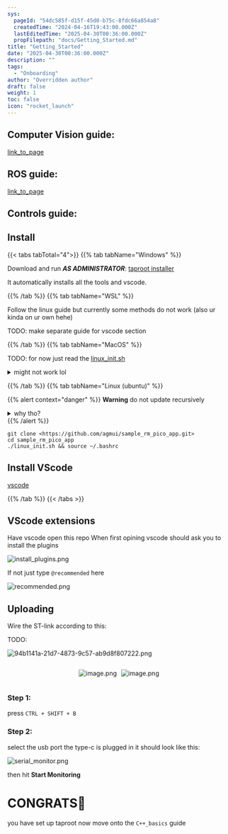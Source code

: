 ```yaml
---
sys:
  pageId: "54dc585f-d15f-45d0-b75c-8fdc66a854a8"
  createdTime: "2024-04-16T19:43:00.000Z"
  lastEditedTime: "2025-04-30T00:36:00.000Z"
  propFilepath: "docs/Getting_Started.md"
title: "Getting_Started"
date: "2025-04-30T00:36:00.000Z"
description: ""
tags:
  - "Onboarding"
author: "Overridden author"
draft: false
weight: 1
toc: false
icon: "rocket_launch"
---
```


## Computer Vision guide:

[link_to_page](86d45bc0-388b-4d26-8848-44f255f73d0e)

## ROS guide:

[link_to_page](3c76c1de-ec8f-46d6-8b0a-294005edc2d5)

## Controls guide:

## Install

{{< tabs tabTotal="4">}}
{{% tab tabName="Windows" %}}

Download and run _**AS ADMINISTRATOR**_: [taproot installer](https://github.com/Thornbots/TeachingFreshies/releases/tag/1.0)

It automatically installs all the tools and vscode.

{{% /tab %}}
{{% tab tabName="WSL" %}}

Follow the linux guide but currently some methods do not work (also ur kinda on ur own hehe)

TODO: make separate guide for vscode section

{{% /tab %}}
{{% tab tabName="MacOS" %}}

TODO: for now just read the [linux_init.sh](https://github.com/agmui/sample_rm_pico_app/blob/main/linux_init.sh)

<details>
<summary>might not work lol</summary>

`brew install libusb pkg-config`

Next install: [vscode](https://code.visualstudio.com/Download)

</details>

{{% /tab %}}
{{% tab tabName="Linux (ubuntu)" %}}

{{% alert context="danger" %}}
**Warning** do not update recursively
<details>
<summary>why tho?</summary>
There are some submodules that may go on for a while (like tinyusb) and I highly
recommend you don't need to get them.
If you want to see what submodules I update just look in `linux_init.sh`
</details>
{{% /alert %}}

```shell
git clone <https://github.com/agmui/sample_rm_pico_app.git>
cd sample_rm_pico_app
./linux_init.sh && source ~/.bashrc
```

## Install VScode

[vscode](https://code.visualstudio.com/Download)

{{% /tab %}}
{{< /tabs >}}

## VScode extensions

Have vscode open this repo
When first opining vscode should ask you to install the plugins

![install_plugins.png](https://prod-files-secure.s3.us-west-2.amazonaws.com/d518164a-d88e-44d1-a4ee-3adb3bd8bce0/89bd30f0-1825-4e77-867b-0a41ce370880/install_plugins.png?X-Amz-Algorithm=AWS4-HMAC-SHA256&X-Amz-Content-Sha256=UNSIGNED-PAYLOAD&X-Amz-Credential=ASIAZI2LB4665BP3FQMU%2F20250507%2Fus-west-2%2Fs3%2Faws4_request&X-Amz-Date=20250507T050908Z&X-Amz-Expires=3600&X-Amz-Security-Token=IQoJb3JpZ2luX2VjEKv%2F%2F%2F%2F%2F%2F%2F%2F%2F%2FwEaCXVzLXdlc3QtMiJIMEYCIQCUFCVJc6BioDeNH4%2B3%2FzzTpEbfmOCEwuZaxApC8w9%2F1AIhAO1KUDdsy6Eix1tO5Ky6jxqv%2F4oVVhDx8h9i33X%2FF00IKv8DCFQQABoMNjM3NDIzMTgzODA1IgxEfuigmmgtrqhAlHAq3AOip4oBd3l5biDjWaSc286A5K60oXoRD%2F3v82qxFimZVPrTXs3BUizmvCrbMm5ocv%2FCt7hafUBUMgpYifxioQZ8MgcyLzR7Q4vvJ%2BRhSkFfZg7E%2Fp07EqQXI3BYpAPj7D674SBMhKb5diwnPxuxbcOBjfCOIbZBJvkG%2BLRMZY85nFPa%2B6jpe0hTr3qgzBjVsbXBIgWPnXuGrKSL9TtID0gu%2FjGZKZsWwMz8pM8bsOg3FJjFnPpHJ1wWiwq6ttFoOVvnnV7KdFqV0qr3IZTNEjN%2BZP%2BpBzUvFH1b0%2BYOuc5l0CTTcX6NpruDtAGIoQM%2FhRmBJmPht7YsG34l5Nq78jkn52zXHT5aTJbtVedt2%2FwBOBXIjX9DokozCnn6bXw7jy0dS8S%2BCrA%2Ff4%2FID1cyiCmMFAZSDX1292DS2JAsC6KxQzqm1ybdrpu6PBR%2FG0FlvGhyPPyrIGs0scwQJuZpD7WJeeGB6FSH0o4PE%2BbUy76kzUmBcSFMb8HJMntuscwmRUpkIhHZZieDk0opo4l0xxTJFEdWYKR%2Bk0yX96vrAF%2BlnsBoocL1OXs2NwepVAl%2FqACTmR0kvL%2F3XKdZWeeAerzgLpP6xHKNow38UGaxUiQSItMtR6t9IsybmfDvMDD2kevABjqkAQrm%2F8%2Fl%2BoYCqDelNGSN9oQdFOAUl4DV7Ff19aOePanJcQ0iDA83vkvuEKRsAYYa64almMfxcfiEDLOBQOeTYMZ%2F13Klm%2BYzq9JKIeFr%2BXP9azre6YB3uOjm%2B0BD7TkFM66pMWblsmboC9t36g%2FAN4FAuwSHVA5thiwddCvvexH6BBjGS5R7eYNrJjCoVxjJIW8ztv3Cg3Z2vV5Lb3JOSALHkj9P&X-Amz-Signature=66b0d6f6bcfa194fa756014d96d16f364fe5cc54651157ab5b21f514eed56588&X-Amz-SignedHeaders=host&x-id=GetObject)

If not just type `@recommended` here  

![recommended.png](https://prod-files-secure.s3.us-west-2.amazonaws.com/d518164a-d88e-44d1-a4ee-3adb3bd8bce0/61e661e9-5d85-4dfc-be0d-8d2097a5e793/recommended.png?X-Amz-Algorithm=AWS4-HMAC-SHA256&X-Amz-Content-Sha256=UNSIGNED-PAYLOAD&X-Amz-Credential=ASIAZI2LB4665BP3FQMU%2F20250507%2Fus-west-2%2Fs3%2Faws4_request&X-Amz-Date=20250507T050908Z&X-Amz-Expires=3600&X-Amz-Security-Token=IQoJb3JpZ2luX2VjEKv%2F%2F%2F%2F%2F%2F%2F%2F%2F%2FwEaCXVzLXdlc3QtMiJIMEYCIQCUFCVJc6BioDeNH4%2B3%2FzzTpEbfmOCEwuZaxApC8w9%2F1AIhAO1KUDdsy6Eix1tO5Ky6jxqv%2F4oVVhDx8h9i33X%2FF00IKv8DCFQQABoMNjM3NDIzMTgzODA1IgxEfuigmmgtrqhAlHAq3AOip4oBd3l5biDjWaSc286A5K60oXoRD%2F3v82qxFimZVPrTXs3BUizmvCrbMm5ocv%2FCt7hafUBUMgpYifxioQZ8MgcyLzR7Q4vvJ%2BRhSkFfZg7E%2Fp07EqQXI3BYpAPj7D674SBMhKb5diwnPxuxbcOBjfCOIbZBJvkG%2BLRMZY85nFPa%2B6jpe0hTr3qgzBjVsbXBIgWPnXuGrKSL9TtID0gu%2FjGZKZsWwMz8pM8bsOg3FJjFnPpHJ1wWiwq6ttFoOVvnnV7KdFqV0qr3IZTNEjN%2BZP%2BpBzUvFH1b0%2BYOuc5l0CTTcX6NpruDtAGIoQM%2FhRmBJmPht7YsG34l5Nq78jkn52zXHT5aTJbtVedt2%2FwBOBXIjX9DokozCnn6bXw7jy0dS8S%2BCrA%2Ff4%2FID1cyiCmMFAZSDX1292DS2JAsC6KxQzqm1ybdrpu6PBR%2FG0FlvGhyPPyrIGs0scwQJuZpD7WJeeGB6FSH0o4PE%2BbUy76kzUmBcSFMb8HJMntuscwmRUpkIhHZZieDk0opo4l0xxTJFEdWYKR%2Bk0yX96vrAF%2BlnsBoocL1OXs2NwepVAl%2FqACTmR0kvL%2F3XKdZWeeAerzgLpP6xHKNow38UGaxUiQSItMtR6t9IsybmfDvMDD2kevABjqkAQrm%2F8%2Fl%2BoYCqDelNGSN9oQdFOAUl4DV7Ff19aOePanJcQ0iDA83vkvuEKRsAYYa64almMfxcfiEDLOBQOeTYMZ%2F13Klm%2BYzq9JKIeFr%2BXP9azre6YB3uOjm%2B0BD7TkFM66pMWblsmboC9t36g%2FAN4FAuwSHVA5thiwddCvvexH6BBjGS5R7eYNrJjCoVxjJIW8ztv3Cg3Z2vV5Lb3JOSALHkj9P&X-Amz-Signature=4ee99c2ecc2d2a6f6b90f3fad0b86273f790b3d09c8e383d8ecafd7cd032d5c8&X-Amz-SignedHeaders=host&x-id=GetObject)

## Uploading

Wire the ST-link according to this:

TODO:

![94b1141a-21d7-4873-9c57-ab9d8f807222.png](https://prod-files-secure.s3.us-west-2.amazonaws.com/d518164a-d88e-44d1-a4ee-3adb3bd8bce0/e5fad17d-ab82-4300-9f4c-505ab4b1202c/94b1141a-21d7-4873-9c57-ab9d8f807222.png?X-Amz-Algorithm=AWS4-HMAC-SHA256&X-Amz-Content-Sha256=UNSIGNED-PAYLOAD&X-Amz-Credential=ASIAZI2LB4665BP3FQMU%2F20250507%2Fus-west-2%2Fs3%2Faws4_request&X-Amz-Date=20250507T050908Z&X-Amz-Expires=3600&X-Amz-Security-Token=IQoJb3JpZ2luX2VjEKv%2F%2F%2F%2F%2F%2F%2F%2F%2F%2FwEaCXVzLXdlc3QtMiJIMEYCIQCUFCVJc6BioDeNH4%2B3%2FzzTpEbfmOCEwuZaxApC8w9%2F1AIhAO1KUDdsy6Eix1tO5Ky6jxqv%2F4oVVhDx8h9i33X%2FF00IKv8DCFQQABoMNjM3NDIzMTgzODA1IgxEfuigmmgtrqhAlHAq3AOip4oBd3l5biDjWaSc286A5K60oXoRD%2F3v82qxFimZVPrTXs3BUizmvCrbMm5ocv%2FCt7hafUBUMgpYifxioQZ8MgcyLzR7Q4vvJ%2BRhSkFfZg7E%2Fp07EqQXI3BYpAPj7D674SBMhKb5diwnPxuxbcOBjfCOIbZBJvkG%2BLRMZY85nFPa%2B6jpe0hTr3qgzBjVsbXBIgWPnXuGrKSL9TtID0gu%2FjGZKZsWwMz8pM8bsOg3FJjFnPpHJ1wWiwq6ttFoOVvnnV7KdFqV0qr3IZTNEjN%2BZP%2BpBzUvFH1b0%2BYOuc5l0CTTcX6NpruDtAGIoQM%2FhRmBJmPht7YsG34l5Nq78jkn52zXHT5aTJbtVedt2%2FwBOBXIjX9DokozCnn6bXw7jy0dS8S%2BCrA%2Ff4%2FID1cyiCmMFAZSDX1292DS2JAsC6KxQzqm1ybdrpu6PBR%2FG0FlvGhyPPyrIGs0scwQJuZpD7WJeeGB6FSH0o4PE%2BbUy76kzUmBcSFMb8HJMntuscwmRUpkIhHZZieDk0opo4l0xxTJFEdWYKR%2Bk0yX96vrAF%2BlnsBoocL1OXs2NwepVAl%2FqACTmR0kvL%2F3XKdZWeeAerzgLpP6xHKNow38UGaxUiQSItMtR6t9IsybmfDvMDD2kevABjqkAQrm%2F8%2Fl%2BoYCqDelNGSN9oQdFOAUl4DV7Ff19aOePanJcQ0iDA83vkvuEKRsAYYa64almMfxcfiEDLOBQOeTYMZ%2F13Klm%2BYzq9JKIeFr%2BXP9azre6YB3uOjm%2B0BD7TkFM66pMWblsmboC9t36g%2FAN4FAuwSHVA5thiwddCvvexH6BBjGS5R7eYNrJjCoVxjJIW8ztv3Cg3Z2vV5Lb3JOSALHkj9P&X-Amz-Signature=5b4c8016f7c13bd7fe21233d1f4ae345dfa5dd4396b3e503eb699b0dbf9ec532&X-Amz-SignedHeaders=host&x-id=GetObject)

<div style="display: flex;flex-direction: row; column-gap:10px; max-width: 630px;justify-content: center;">
<div>

![image.png](https://prod-files-secure.s3.us-west-2.amazonaws.com/d518164a-d88e-44d1-a4ee-3adb3bd8bce0/210ecb78-1116-4d7b-b9b7-2292f66fa2c2/image.png?X-Amz-Algorithm=AWS4-HMAC-SHA256&X-Amz-Content-Sha256=UNSIGNED-PAYLOAD&X-Amz-Credential=ASIAZI2LB466VFEMWDZ5%2F20250507%2Fus-west-2%2Fs3%2Faws4_request&X-Amz-Date=20250507T050911Z&X-Amz-Expires=3600&X-Amz-Security-Token=IQoJb3JpZ2luX2VjEKv%2F%2F%2F%2F%2F%2F%2F%2F%2F%2FwEaCXVzLXdlc3QtMiJHMEUCIBRSxxM5Rr6XzCFnYCmofNxm3ZiUyD7fz50H7F94y%2B36AiEAtjcJ9ujlI2j6g2j48Ca01uFCMLWCXOGI3IHBYCsx0%2F4q%2FwMIVBAAGgw2Mzc0MjMxODM4MDUiDCbRPR14LPkDPP60QyrcA4Ie1ORDyK5yPJwkC%2BAxoqvUDOLo54Lj4yuY8%2Bpg%2B41ttiyUEDX3sThASIriLVf58U%2BofhV2xnZDvAxR1QKv%2FGb8EDJ73xqP19xMxrxMd0Mt5ehn2lOToYezlGnxnYqeSVYHc1hOnl38U4ppP6IZ35lsoSR3aQA%2FOp8%2BmS47AbcJixSVRnYPxLNQa%2BSoEu%2Fq0aL2EK0OybaIfOC9R4rIww%2BEWOtbjHGbwDnf7yeMM5xDctb%2B9OoamVwjuQdLnHvXPHrw%2Fl50xOKTKT0wbusQsqyfyeMakTHIJoK8egMFJCLh0yMfxZRaUT8trZBFI%2B5pAyF%2BKRUIk6nha0w0SA%2Fb6fnJEhpfv1l4DkNDPBXa8bKidLz3FqgJAEb5ExIntBUZht98t%2FG9MYDUVQBLMZR4s5A%2BXieryFWrhUhq7fVqECJu0k%2BG3NluMZetS5tYfkhXz2UQThrtPClu2ihDP%2BwcggyhG3CG4TRpxxzV8OgzJPpEDQu9f9anZ%2F%2FIXXLeBJNJnBsPaKZAzwxHX0DiG%2FXcINSKF29nW1wnLqjEQGtgk9JdmR%2BG%2FPA5tD3W5wbGVCiQ7%2BxeK63%2BhWUQ4KZIsu7UVOL3I5wP3INVFW%2B1%2F2pQ5Xzw5GQXD%2B8guAgBB5EnMImS68AGOqUBjVy236uqEHsyPBW5r%2FxsSc3YjZVzu9jgVf%2Fqyazuo4XT5L%2FXMloS46HAKKmFe3KUrEZFz7DTqS3fVagZEbMWJ%2F4gipugDhkCVH3nborj9hwKwlvkKsDQDuqPWY32zzYEPb%2FaGnV0G9CO3LVECZupKCxj7JtL%2B6YJjm8eKap%2BMswOFKp%2BmUesGsz6acSQXJFrHi0BWZq9jL56yVVS0QctfhKj1fdC&X-Amz-Signature=2814057359ddccfdd54d37ac4cefc678804b28335237882f5b55a72a39980573&X-Amz-SignedHeaders=host&x-id=GetObject)

</div>
<div>

![image.png](https://prod-files-secure.s3.us-west-2.amazonaws.com/d518164a-d88e-44d1-a4ee-3adb3bd8bce0/33a0fd0f-8ca6-4a86-8e09-26e95ded1fff/image.png?X-Amz-Algorithm=AWS4-HMAC-SHA256&X-Amz-Content-Sha256=UNSIGNED-PAYLOAD&X-Amz-Credential=ASIAZI2LB466TJDAGKBB%2F20250507%2Fus-west-2%2Fs3%2Faws4_request&X-Amz-Date=20250507T050914Z&X-Amz-Expires=3600&X-Amz-Security-Token=IQoJb3JpZ2luX2VjEKv%2F%2F%2F%2F%2F%2F%2F%2F%2F%2FwEaCXVzLXdlc3QtMiJGMEQCIGJ8Mth6b7fsgSWTCiODzW6xyMpRZUkLrkytU3MeTWpIAiAih4VWg9sEgWHqXymOx9C3sAbP218DfehJ8KWWIvKngSr%2FAwhUEAAaDDYzNzQyMzE4MzgwNSIMhSJdCAp3D82L81qFKtwDZiTid42q0ISnaDc3D5ig70jsn3j6nHFjVD4t0wxNkGZUwd0iASl61WZLDLTvwMqupT2rbChHdtkafUDnAcRAl3P4JJ%2Btd%2B%2B6yXNi5iT56l6MHliIGJNCaZpWv2vHo8R%2BDQamAu02GsSd9CEAh903ZZVCyGvAXsRn5RV1l0eqE6Kpanlj3RID%2BuoszaRUEi6h%2F%2Bt05LbcnAfmwOEYqhwcvcdFdeQYimXA1huORxEv1iFnMS7SgaclPm3k3k156u9st%2FrxDcn28zQ4j5dDQQdJhs2R8qgoT8bWwwnXzs7iYBgAz7Y1lto%2BVh4IpBVPxWe2jexGoZq6ppX0SzFW%2B2WPOh2XXFuYIv%2BLDh59GUm04Fe7FJK5oAUCSJAO2HRvVsbNkvxan026mRBXCE6FGAHZYoS0W2ZlhoVAXCbFYLsrkvFoNQQJjEAYErbxxn7XJsjKKQpp8aEbvo1gVv53CXEGKbtpe4yW92HO5bOP4aw4hluc8eH0%2Bu3wlUXoeX8f7xQLk%2FzbjZhkm9tXOLvQI6eiPg0QY4p2caE1nbIZViTax%2BgHbDLlbvrBvVwF85qXH8ZrajSQbFSIaFSZseVVQlK7XIAaF4Ju%2FNdd%2FVPHRlo5QtBNalNoltsWqmAgSyww9pHrwAY6pgF%2BsJkydqw3VAvibf%2BR3laTZ8Hz%2Fy3JSv9IQnflpgR%2FKwUShwHRSVjKV1J03EyULJ3SKRSa1J3SGqvT%2BahsIAjmHUQoMvolDXe7bDTlxboFH1dvvESNC2DQ%2FvPPfv7yn317rcRZDrG3IBMgOSTP3y5TBkM1dOwVHuPduEKnVKl51JkwTG5UwpMUCb1KE5TMJAoofh%2FIf0Lfetg8HYsaK5KC6JEAwCck&X-Amz-Signature=874186143bffebac53ff6c3846016f59f8399f99902209d78cbde1d1221ccf18&X-Amz-SignedHeaders=host&x-id=GetObject)

</div>
</div>

### Step 1:

press `CTRL + SHIFT + B`

### Step 2:

select the usb port the type-c is plugged in it should look like this:

![serial_monitor.png](https://prod-files-secure.s3.us-west-2.amazonaws.com/d518164a-d88e-44d1-a4ee-3adb3bd8bce0/f03f4774-05d4-4393-b6a0-d5efb6d315ab/serial_monitor.png?X-Amz-Algorithm=AWS4-HMAC-SHA256&X-Amz-Content-Sha256=UNSIGNED-PAYLOAD&X-Amz-Credential=ASIAZI2LB4665BP3FQMU%2F20250507%2Fus-west-2%2Fs3%2Faws4_request&X-Amz-Date=20250507T050908Z&X-Amz-Expires=3600&X-Amz-Security-Token=IQoJb3JpZ2luX2VjEKv%2F%2F%2F%2F%2F%2F%2F%2F%2F%2FwEaCXVzLXdlc3QtMiJIMEYCIQCUFCVJc6BioDeNH4%2B3%2FzzTpEbfmOCEwuZaxApC8w9%2F1AIhAO1KUDdsy6Eix1tO5Ky6jxqv%2F4oVVhDx8h9i33X%2FF00IKv8DCFQQABoMNjM3NDIzMTgzODA1IgxEfuigmmgtrqhAlHAq3AOip4oBd3l5biDjWaSc286A5K60oXoRD%2F3v82qxFimZVPrTXs3BUizmvCrbMm5ocv%2FCt7hafUBUMgpYifxioQZ8MgcyLzR7Q4vvJ%2BRhSkFfZg7E%2Fp07EqQXI3BYpAPj7D674SBMhKb5diwnPxuxbcOBjfCOIbZBJvkG%2BLRMZY85nFPa%2B6jpe0hTr3qgzBjVsbXBIgWPnXuGrKSL9TtID0gu%2FjGZKZsWwMz8pM8bsOg3FJjFnPpHJ1wWiwq6ttFoOVvnnV7KdFqV0qr3IZTNEjN%2BZP%2BpBzUvFH1b0%2BYOuc5l0CTTcX6NpruDtAGIoQM%2FhRmBJmPht7YsG34l5Nq78jkn52zXHT5aTJbtVedt2%2FwBOBXIjX9DokozCnn6bXw7jy0dS8S%2BCrA%2Ff4%2FID1cyiCmMFAZSDX1292DS2JAsC6KxQzqm1ybdrpu6PBR%2FG0FlvGhyPPyrIGs0scwQJuZpD7WJeeGB6FSH0o4PE%2BbUy76kzUmBcSFMb8HJMntuscwmRUpkIhHZZieDk0opo4l0xxTJFEdWYKR%2Bk0yX96vrAF%2BlnsBoocL1OXs2NwepVAl%2FqACTmR0kvL%2F3XKdZWeeAerzgLpP6xHKNow38UGaxUiQSItMtR6t9IsybmfDvMDD2kevABjqkAQrm%2F8%2Fl%2BoYCqDelNGSN9oQdFOAUl4DV7Ff19aOePanJcQ0iDA83vkvuEKRsAYYa64almMfxcfiEDLOBQOeTYMZ%2F13Klm%2BYzq9JKIeFr%2BXP9azre6YB3uOjm%2B0BD7TkFM66pMWblsmboC9t36g%2FAN4FAuwSHVA5thiwddCvvexH6BBjGS5R7eYNrJjCoVxjJIW8ztv3Cg3Z2vV5Lb3JOSALHkj9P&X-Amz-Signature=c381717c202777719410103e90e878edc4d263ea4e5e738ec2fadc0cbed460fe&X-Amz-SignedHeaders=host&x-id=GetObject)

then hit **Start Monitoring**

# CONGRATS🎉

you have set up taproot now move onto the `C++_basics` guide
